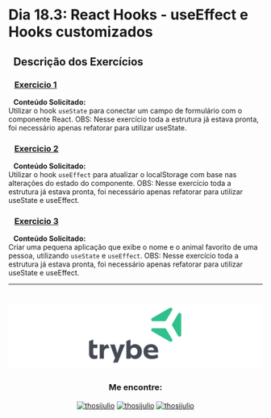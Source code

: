 # Dia 18.3: React Hooks - useEffect e Hooks customizados

## &nbsp; Descrição dos Exercícios

### &nbsp;&nbsp; [Exercicio 1](./exercise-1)
  <b>&nbsp;&nbsp;&nbsp;Conteúdo Solicitado: </b> <br> 
Utilizar o hook `useState` para conectar um campo de formulário com o componente React.
OBS: Nesse exercício toda a estrutura já estava pronta, foi necessário apenas refatorar para utilizar useState.

### &nbsp;&nbsp; [Exercicio 2](./exercise-2)
  <b>&nbsp;&nbsp;&nbsp;Conteúdo Solicitado: </b> <br> 
Utilizar o hook `useEffect` para atualizar o localStorage com base nas alterações do estado do componente.
OBS: Nesse exercício toda a estrutura já estava pronta, foi necessário apenas refatorar para utilizar useState e useEffect.

### &nbsp;&nbsp; [Exercicio 3](./exercise-3)
  <b>&nbsp;&nbsp;&nbsp;Conteúdo Solicitado: </b> <br> 
Criar uma pequena aplicação que exibe o nome e o animal favorito de uma pessoa, utilizando `useState` e `useEffect`.
OBS: Nesse exercício toda a estrutura já estava pronta, foi necessário apenas refatorar para utilizar useState e useEffect.

---

<h1 align="center">
    <img alt="Trybe" src="https://github.com/thosijulio/trybe-projects/blob/main/trybe-logo.png"/>
</h1>
<h3 align=center>Me encontre:</h3>
<p align=center>
<a href="https://www.linkedin.com/in/thosijulio/" target="blank"><img align="center" src="https://cdn.jsdelivr.net/npm/simple-icons@3.0.1/icons/linkedin.svg" alt="thosijulio" height="20" width="20" /></a>
<a href="https://www.github.com/thosijulio/" target="blank"><img align="center" src="https://cdn.jsdelivr.net/npm/simple-icons@3.0.1/icons/github.svg" alt="thosijulio" height="20" width="20" /></a>
<a href="https://www.instagram.com/thosijulio" target="blank"><img align="center" src="https://cdn.jsdelivr.net/npm/simple-icons@3.0.1/icons/instagram.svg" alt="thosijulio" height="20" width="20" /></a>
</p>
